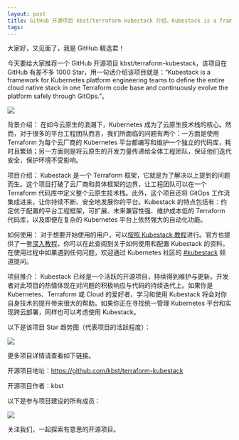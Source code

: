 ```yaml
---
layout: post
title: GitHub 开源项目 kbst/terraform-kubestack 介绍，Kubestack is a framework for Kubernetes platform engineering teams to define the entire cloud native stack in one Terraform code base and continuously evolve the platform safely through GitOps.
tags: 
---
```


大家好，又见面了，我是 GitHub 精选君！

今天要给大家推荐一个 GitHub 开源项目 kbst/terraform-kubestack，该项目在 GitHub 有差不多 1000 Star，用一句话介绍该项目就是：“Kubestack is a framework for Kubernetes platform engineering teams to define the entire cloud native stack in one Terraform code base and continuously evolve the platform safely through GitOps.”。


![](https://raw.githubusercontent.com/kbst/terraform-kubestack/master/./assets/favicon.png)



背景介绍：
在如今云原生的浪潮下，Kubernetes 成为了云原生技术栈的核心。然而，对于很多的平台工程团队而言，我们所面临的问题有两个：一方面是使用 Terraform 为每个云厂商的 Kubernetes 平台都编写和维护一个独立的代码库，耗时且繁琐；另一方面则是将云原生的开发力量传递给全体工程团队，保证他们迭代安全，保护环境不受影响。

项目介绍：
Kubestack 是一个 Terraform 框架，它就是为了解决以上提到的问题而生。这个项目打破了云厂商和具体框架的边界，让工程团队可以在一个 Terraform 代码库中定义整个云原生技术栈。此外，这个项目还将 GitOps 工作流集成进来，让你持续不断、安全地发展你的平台。Kubestack 的特点包括有：约定优于配置的平台工程框架，可扩展、未来兼容性强、维护成本低的 Terraform 代码库，以及即便在复杂的 Kubernetes 平台上依然强大的自动化功能。

如何使用：
对于想要开始使用的用户，可以[按照 Kubestack 教程](https://www.kubestack.com/framework/tutorial/)进行。官方也提供了一套[深入教程](https://www.kubestack.com/framework/documentation)，你可以在此查阅到关于如何使用和配置 Kubestack 的资料。在使用过程中如果遇到任何问题，欢迎通过 Kubernetes 社区的 [#kubestack](https://app.slack.com/client/T09NY5SBT/CMBCT7XRQ) 频道提问。

项目推介：
Kubestack 已经是一个活跃的开源项目，持续得到维护与更新。开发者对此项目的热情体现在对问题的积极响应与代码的持续迭代上。如果你是 Kubernetes、Terraform 或 Cloud 的爱好者，学习和使用 Kubestack 将会对你自身技术的提升带来很大的帮助。如果你正在寻找统一管理 Kubernetes 平台和实现跨云部署，同样也可以考虑使用 Kubestack。



以下是该项目 Star 趋势图（代表项目的活跃程度）：

![](https://api.star-history.com/svg?repos=kbst/terraform-kubestack&type=Timeline)

更多项目详情请查看如下链接。

开源项目地址：https://github.com/kbst/terraform-kubestack 

开源项目作者：kbst

以下是参与项目建设的所有成员：

![](https://contrib.rocks/image?repo=kbst/terraform-kubestack)

关注我们，一起探索有意思的开源项目。


